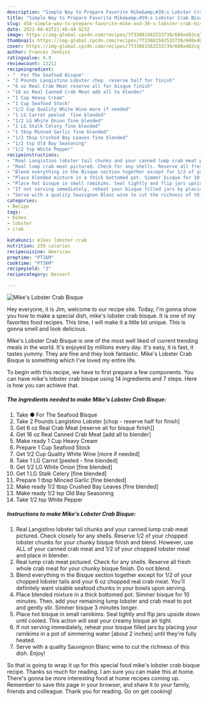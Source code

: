```yaml
---
description: "Simple Way to Prepare Favorite Mike&amp;#39;s Lobster Crab Bisque"
title: "Simple Way to Prepare Favorite Mike&amp;#39;s Lobster Crab Bisque"
slug: 454-simple-way-to-prepare-favorite-mike-and-39-s-lobster-crab-bisque
date: 2022-08-02T21:45:44.923Z
image: https://img-global.cpcdn.com/recipes/7f33881562533739/680x482cq70/mikes-lobster-crab-bisque-recipe-main-photo.jpg
thumbnail: https://img-global.cpcdn.com/recipes/7f33881562533739/680x482cq70/mikes-lobster-crab-bisque-recipe-main-photo.jpg
cover: https://img-global.cpcdn.com/recipes/7f33881562533739/680x482cq70/mikes-lobster-crab-bisque-recipe-main-photo.jpg
author: Frances Jenkins
ratingvalue: 4.9
reviewcount: 13212
recipeingredient:
- "  For The Seafood Bisque"
- "2 Pounds Langistino Lobster chop  reserve half for finish"
- "6 oz Real Crab Meat reserve all for bisque finish"
- "16 oz Real Canned Crab Meat add all to blender"
- "1 Cup Heavy Cream"
- "1 Cup Seafood Stock"
- "1/2 Cup Quality White Wine more if needed"
- "1 LG Carrot peeled  fine blended"
- "1/2 LG White Onion fine blended"
- "1 LG Stalk Celery fine blended"
- "1 tbsp Minced Garlic fine blended"
- "1/2 tbsp Crushed Bay Leaves fine blended"
- "1/2 tsp Old Bay Seasoning"
- "1/2 tsp White Pepper"
recipeinstructions:
- "Real Langistino lobster tail chunks and your canned lump crab meat pictured. Check closely for any shells. Reserve 1/2 of your chopped lobster chunks for your chunky bisque finish and blend. However, use ALL of your canned crab meat and 1/2 of your chopped lobster meat and place in blender."
- "Real lump crab meat pictured. Check for any shells. Reserve all fresh whole crab meat for your chunky bisque finish. Do not blend."
- "Blend everything in the Bisque section together except for 1/2 of your chopped lobster tails and your 6 oz chopped real crab meat. You&#39;ll definitely want visable seafood chunks in your bowls upon serving."
- "Place blended mixture in a thick bottomed pot. Simmer bisque for 10 minutes. Then. add your remaining lump lobster and crab meat to pot and gently stir. Simmer bisque 3 minutes longer."
- "Place hot bisque in small ramikims. Seal tightly and flip jars upside down until cooled. This action will seal your creamy bisque air tight."
- "If not serving immediately, reheat your bisque filled jars by placing your ramikims in a pot of simmering water [about 2 inches] until they&#39;re fully heated."
- "Serve with a quality Sauvignon Blanc wine to cut the richness of this dish. Enjoy!"
categories:
- Recipe
tags:
- mikes
- lobster
- crab

katakunci: mikes lobster crab 
nutrition: 259 calories
recipecuisine: American
preptime: "PT16M"
cooktime: "PT36M"
recipeyield: "3"
recipecategory: Dessert

---
```



![Mike&#39;s Lobster Crab Bisque](https://img-global.cpcdn.com/recipes/7f33881562533739/680x482cq70/mikes-lobster-crab-bisque-recipe-main-photo.jpg)

Hey everyone, it is Jim, welcome to our recipe site. Today, I'm gonna show you how to make a special dish, mike&#39;s lobster crab bisque. It is one of my favorites food recipes. This time, I will make it a little bit unique. This is gonna smell and look delicious.



Mike&#39;s Lobster Crab Bisque is one of the most well liked of current trending meals in the world. It's enjoyed by millions every day. It's easy, it is fast, it tastes yummy. They are fine and they look fantastic. Mike&#39;s Lobster Crab Bisque is something which I've loved my entire life.


To begin with this recipe, we have to first prepare a few components. You can have mike&#39;s lobster crab bisque using 14 ingredients and 7 steps. Here is how you can achieve that.

<!--inarticleads1-->

##### The ingredients needed to make Mike&#39;s Lobster Crab Bisque:

1. Take  ● For The Seafood Bisque
1. Take 2 Pounds Langistino Lobster [chop - reserve half for finish]
1. Get 6 oz Real Crab Meat [reserve all for bisque finish]]
1. Get 16 oz Real Canned Crab Meat [add all to blender]
1. Make ready 1 Cup Heavy Cream
1. Prepare 1 Cup Seafood Stock
1. Get 1/2 Cup Quality White Wine [more if needed]
1. Take 1 LG Carrot [peeled - fine blended]
1. Get 1/2 LG White Onion [fine blended]
1. Get 1 LG Stalk Celery [fine blended]
1. Prepare 1 tbsp Minced Garlic [fine blended]
1. Make ready 1/2 tbsp Crushed Bay Leaves [fine blended]
1. Make ready 1/2 tsp Old Bay Seasoning
1. Take 1/2 tsp White Pepper




<!--inarticleads2-->

##### Instructions to make Mike&#39;s Lobster Crab Bisque:

1. Real Langistino lobster tail chunks and your canned lump crab meat pictured. Check closely for any shells. Reserve 1/2 of your chopped lobster chunks for your chunky bisque finish and blend. However, use ALL of your canned crab meat and 1/2 of your chopped lobster meat and place in blender.
1. Real lump crab meat pictured. Check for any shells. Reserve all fresh whole crab meat for your chunky bisque finish. Do not blend.
1. Blend everything in the Bisque section together except for 1/2 of your chopped lobster tails and your 6 oz chopped real crab meat. You&#39;ll definitely want visable seafood chunks in your bowls upon serving.
1. Place blended mixture in a thick bottomed pot. Simmer bisque for 10 minutes. Then. add your remaining lump lobster and crab meat to pot and gently stir. Simmer bisque 3 minutes longer.
1. Place hot bisque in small ramikims. Seal tightly and flip jars upside down until cooled. This action will seal your creamy bisque air tight.
1. If not serving immediately, reheat your bisque filled jars by placing your ramikims in a pot of simmering water [about 2 inches] until they&#39;re fully heated.
1. Serve with a quality Sauvignon Blanc wine to cut the richness of this dish. Enjoy!




So that is going to wrap it up for this special food mike&#39;s lobster crab bisque recipe. Thanks so much for reading. I am sure you can make this at home. There's gonna be more interesting food at home recipes coming up. Remember to save this page in your browser, and share it to your family, friends and colleague. Thank you for reading. Go on get cooking!

